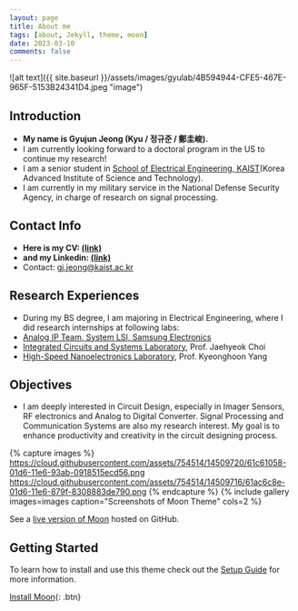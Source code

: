 ```yaml
---
layout: page
title: About me
tags: [about, Jekyll, theme, moon]
date: 2023-03-10
comments: false
---
```

![alt text]({{ site.baseurl }}/assets/images/gyulab/4B594944-CFE5-467E-965F-5153B24341D4.jpeg "image")

## Introduction
* <b>My name is Gyujun Jeong (Kyu / 정규준 / 鄭圭峻).</b>
* I am currently looking forward to a doctoral program in the US to continue my research!
* I am a senior student in <a href="https://ee.kaist.ac.kr/en/">School of Electrical Engineering, KAIST</a>(Korea Advanced Institute of Science and Technology). 
* I am currently in my military service in the National Defense Security Agency, in charge of research on signal processing.

## Contact Info
* <b>Here is my CV: <a href="https://drive.google.com/file/d/1K55L5gBM32n33XbAczWg0OZ10w3rRmRP/view?usp=share_link">(link)</a></b>
* <b>and my Linkedin: <a href="https://www.linkedin.com/in/gyujun-jeong-155a5225a/">(link)</a></b>
* Contact: <a href="mailto:gj.jeong@kaist.ac.kr">gj.jeong@kaist.ac.kr</a>

## Research Experiences
* During my BS degree, I am majoring in Electrical Engineering, where I did research internships at following labs:
* <a href="https://semiconductor.samsung.com/about-us/business-area/system-lsi/">Analog IP Team, System LSI, Samsung Electronics</a>
* <a href="https://www.icsl.kaist.ac.kr">Integrated Circuits and Systems Laboratory</a>, Prof. Jaehyeok Choi
* <a href="http://hsnl.kaist.ac.kr">High-Speed Nanoelectronics Laboratory</a>, Prof. Kyeonghoon Yang

## Objectives
* I am deeply interested in Circuit Design, especially in Imager Sensors, RF electronics and Analog to Digital Converter. Signal Processing and Communication Systems are also my research interest. My goal is to enhance productivity and creativity in the circuit designing process.



{% capture images %}
    https://cloud.githubusercontent.com/assets/754514/14509720/61c61058-01d6-11e6-93ab-0918515ecd56.png
    https://cloud.githubusercontent.com/assets/754514/14509716/61ac6c8e-01d6-11e6-879f-8308883de790.png
{% endcapture %}
{% include gallery images=images caption="Screenshots of Moon Theme" cols=2 %}

See a [live version of Moon](http://taylantatli.github.io/Moon) hosted on GitHub.

## Getting Started

To learn how to install and use this theme check out the [Setup Guide](http://taylantatli.me/Moon/moon-theme/) for more information.
      
[Install Moon](https://github.com/TaylanTatli/Moon){: .btn}
